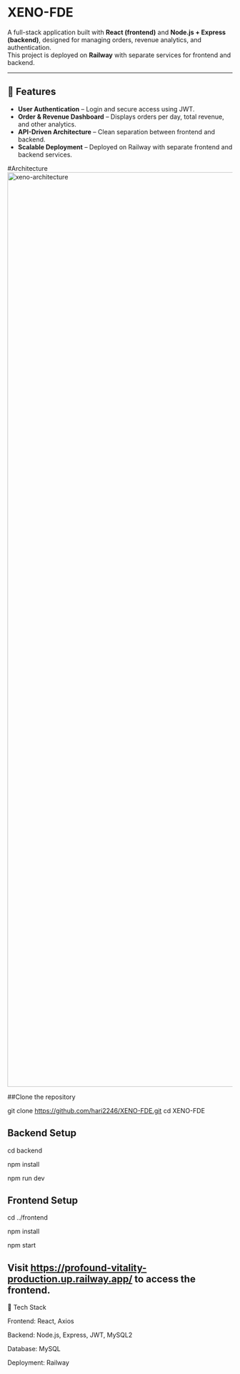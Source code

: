 # XENO-FDE

A full-stack application built with **React (frontend)** and **Node.js + Express (backend)**, designed for managing orders, revenue analytics, and authentication.  
This project is deployed on **Railway** with separate services for frontend and backend.

---

## 🚀 Features

- **User Authentication** – Login and secure access using JWT.
- **Order & Revenue Dashboard** – Displays orders per day, total revenue, and other analytics.
- **API-Driven Architecture** – Clean separation between frontend and backend.
- **Scalable Deployment** – Deployed on Railway with separate frontend and backend services.



#Architecture
<img width="2048" height="2048" alt="xeno-architecture" src="https://github.com/user-attachments/assets/3c053f2e-a750-4430-820e-ea102ac58cd9" />

##Clone the repository

git clone https://github.com/hari2246/XENO-FDE.git
cd XENO-FDE


## Backend Setup

cd backend

npm install

npm run dev


## Frontend Setup

cd ../frontend

npm install

npm start


## Visit https://profound-vitality-production.up.railway.app/ to access the frontend.

📌 Tech Stack

Frontend: React, Axios

Backend: Node.js, Express, JWT, MySQL2

Database: MySQL

Deployment: Railway
